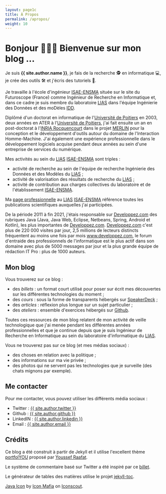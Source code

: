 ```yaml
---
layout: page1c
title: À Propos
permalink: /apropos/
weight: 10
---
```


# **Bonjour 👋👋👋 Bienvenue sur mon blog ...**

Je suis **{{ site.author.name }}**, je fais de la recherche 🕵 en informatique 💻, je crée des outils 🛠 et j'écris des tutoriels 📄. 

Je travaille à l'école d'ingénieur [ISAE-ENSMA] située sur le site du Futuroscope (France) comme Ingénieur de Recherche en Informatique et, dans ce cadre je suis membre du laboratoire [LIAS] dans l'équipe Ingénierie des Données et des moDèles [IDD].

Diplômé d'un doctorat en informatique de l'[Université de Poitiers] en 2003, deux années en ATER à l'[Université de Poitiers], j'ai fait ensuite un an en post-doctorat à l'[INRIA Rocquencourt] dans le projet [MERLIN] pour la conception et le développement d'outils autour du domaine de l'Interaction Homme-Machine. J'ai également une expérience professionnelle dans le développement logiciels acquise pendant deux années au sein d'une entreprise de services du numérique.

Mes activités au sein du [LIAS] [ISAE-ENSMA] sont triples :

* activité de recherche au sein de l'équipe de recherche Ingénierie des Données et des Modèles du [LIAS] ;
* activité de valorisation des résultats de recherche du [LIAS] ;
* activité de contribution aux charges collectives du laboratoire et de l'établissement [ISAE-ENSMA].

Ma [page professionnelle] au [LIAS] [ISAE-ENSMA] référence toutes les publications scientifiques auxquelles j'ai participées.

De la période 2011 à fin 2021, j'étais responsable sur [Developpez.com] des rubriques Java (Java, Java Web, Eclipse, Netbeans, Spring, Android et Kotlin), les plus importantes de [Developpez.com]. [Developpez.com] c'est plus de 220 000 visites par jour, 2,5 millions de lecteurs distincts fréquentent au moins une fois par mois www.developpez.com, le forum d'entraide des professionnels de l'informatique est le plus actif dans son domaine avec plus de 5000 messages par jour et la plus grande équipe de rédaction IT Pro : plus de 1000 auteurs.

## Mon blog

Vous trouverez sur ce blog :

* des *billets* : un format court utilisé pour poser sur écrit mes découvertes sur les différentes technologies du moment ;
* des *cours* : sous la forme de transparents hébergés sur [SpeakerDeck] ;
* des *articles* : réflexion plus longue sur un sujet particulier ;
* des *ateliers* : ensemble d'exercices hébergés sur [Github].

Toutes ces ressources de mon blog relatent de mon activité de veille technologique que j'ai menée pendant les différentes années professionnelles et que je continue depuis que je suis Ingénieur de Recherche en Informatique au sein du laboratoire d'informatique du [LIAS].

Vous ne trouverez pas sur ce blog (et mes médias sociaux) :

* des choses en relation avec la politique ;
* des informations sur ma vie privée ;
* des photos qui ne servent pas les technologies que je surveille (des chats mignons par exemple).

## Me contacter

Pour me contacter, vous pouvez utiliser les différents média sociaux :

* Twitter <i class="fab fa-1x fa-x-twitter"></i> : <a class="social twitter mx-1" href="https://twitter.com/{{ site.author.twitter }}">{{ site.author.twitter }}</a>
* Github <i class="fab fa-1x fa-github"></i> : <a class="social github mx-1" href="https://github.com/{{ site.author.github }}">{{ site.author.github }}</a>
* LinkedIN <i class="fab fa-1x fa-linkedin"></i> : <a class="social linkedin mx-1" href="https://www.linkedin.com/in/{{ site.author.linkedin }}">{{ site.author.linkedin }}</a>
* Email <i class="fas fa-1x fa-envelope"></i> : <a class="social email mx-1" href="mailto:{{ site.author.email }}">{{ site.author.email }}</a>

## Crédits

Ce blog a été construit à partir de Jekyll et il utilise l'excellent thème [portfolYOU] proposé par [Youssef Raafat].

Le système de commentaire basé sur Twitter a été inspiré par ce [billet](https://flamiszoltan.me/twitter-as-comment-system).

Le générateur de tables des matières utilise le projet [jekyll-toc](https://github.com/allejo/jekyll-toc).

[Java Icon] by [Icon Mafia] on [Iconscout].

[page professionnelle]: https://www.lias-lab.fr/members/mickaelbaron
[Iconscout]: https://iconscout.com
[Icon Mafia]: https://iconscout.com/contributors/icon-mafia
[Java Icon]: https://iconscout.com/icon/java-26
[Youssef Raafat]: https://github.com/YoussefRaafatNasry
[portfolYOU]: https://github.com/YoussefRaafatNasry/portfolYOU
[Developpez.com]: https://www.developpez.com
[LIAS]: https://www.lias-lab.fr
[ISAE-ENSMA]: https://www.ensma.fr
[Université de Poitiers]: https://www.univ-poitiers.fr/
[INRIA Rocquencourt]: https://www.inria.fr
[MERLIN]: https://www.inria.fr/equipes/merlin
[SpeakerDeck]: https://speakerdeck.com/mickaelbaron
[Github]: https://github.com/mickaelbaron
[IDD]: https://www.lias-lab.fr/teams/data-engineering